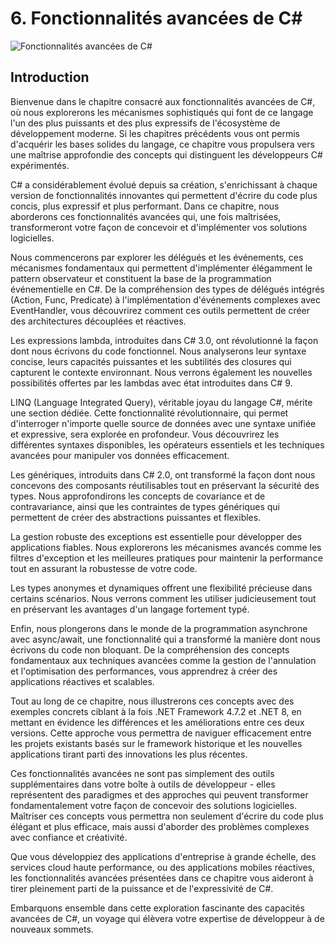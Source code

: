 # 6. Fonctionnalités avancées de C#

![Fonctionnalités avancées de C#](https://via.placeholder.com/800x200?text=Fonctionnalit%C3%A9s+avanc%C3%A9es+de+C%23)

## Introduction

Bienvenue dans le chapitre consacré aux fonctionnalités avancées de C#, où nous explorerons les mécanismes sophistiqués qui font de ce langage l'un des plus puissants et des plus expressifs de l'écosystème de développement moderne. Si les chapitres précédents vous ont permis d'acquérir les bases solides du langage, ce chapitre vous propulsera vers une maîtrise approfondie des concepts qui distinguent les développeurs C# expérimentés.

C# a considérablement évolué depuis sa création, s'enrichissant à chaque version de fonctionnalités innovantes qui permettent d'écrire du code plus concis, plus expressif et plus performant. Dans ce chapitre, nous aborderons ces fonctionnalités avancées qui, une fois maîtrisées, transformeront votre façon de concevoir et d'implémenter vos solutions logicielles.

Nous commencerons par explorer les délégués et les événements, ces mécanismes fondamentaux qui permettent d'implémenter élégamment le pattern observateur et constituent la base de la programmation événementielle en C#. De la compréhension des types de délégués intégrés (Action, Func, Predicate) à l'implémentation d'événements complexes avec EventHandler, vous découvrirez comment ces outils permettent de créer des architectures découplées et réactives.

Les expressions lambda, introduites dans C# 3.0, ont révolutionné la façon dont nous écrivons du code fonctionnel. Nous analyserons leur syntaxe concise, leurs capacités puissantes et les subtilités des closures qui capturent le contexte environnant. Nous verrons également les nouvelles possibilités offertes par les lambdas avec état introduites dans C# 9.

LINQ (Language Integrated Query), véritable joyau du langage C#, mérite une section dédiée. Cette fonctionnalité révolutionnaire, qui permet d'interroger n'importe quelle source de données avec une syntaxe unifiée et expressive, sera explorée en profondeur. Vous découvrirez les différentes syntaxes disponibles, les opérateurs essentiels et les techniques avancées pour manipuler vos données efficacement.

Les génériques, introduits dans C# 2.0, ont transformé la façon dont nous concevons des composants réutilisables tout en préservant la sécurité des types. Nous approfondirons les concepts de covariance et de contravariance, ainsi que les contraintes de types génériques qui permettent de créer des abstractions puissantes et flexibles.

La gestion robuste des exceptions est essentielle pour développer des applications fiables. Nous explorerons les mécanismes avancés comme les filtres d'exception et les meilleures pratiques pour maintenir la performance tout en assurant la robustesse de votre code.

Les types anonymes et dynamiques offrent une flexibilité précieuse dans certains scénarios. Nous verrons comment les utiliser judicieusement tout en préservant les avantages d'un langage fortement typé.

Enfin, nous plongerons dans le monde de la programmation asynchrone avec async/await, une fonctionnalité qui a transformé la manière dont nous écrivons du code non bloquant. De la compréhension des concepts fondamentaux aux techniques avancées comme la gestion de l'annulation et l'optimisation des performances, vous apprendrez à créer des applications réactives et scalables.

Tout au long de ce chapitre, nous illustrerons ces concepts avec des exemples concrets ciblant à la fois .NET Framework 4.7.2 et .NET 8, en mettant en évidence les différences et les améliorations entre ces deux versions. Cette approche vous permettra de naviguer efficacement entre les projets existants basés sur le framework historique et les nouvelles applications tirant parti des innovations les plus récentes.

Ces fonctionnalités avancées ne sont pas simplement des outils supplémentaires dans votre boîte à outils de développeur - elles représentent des paradigmes et des approches qui peuvent transformer fondamentalement votre façon de concevoir des solutions logicielles. Maîtriser ces concepts vous permettra non seulement d'écrire du code plus élégant et plus efficace, mais aussi d'aborder des problèmes complexes avec confiance et créativité.

Que vous développiez des applications d'entreprise à grande échelle, des services cloud haute performance, ou des applications mobiles réactives, les fonctionnalités avancées présentées dans ce chapitre vous aideront à tirer pleinement parti de la puissance et de l'expressivité de C#.

Embarquons ensemble dans cette exploration fascinante des capacités avancées de C#, un voyage qui élèvera votre expertise de développeur à de nouveaux sommets.
